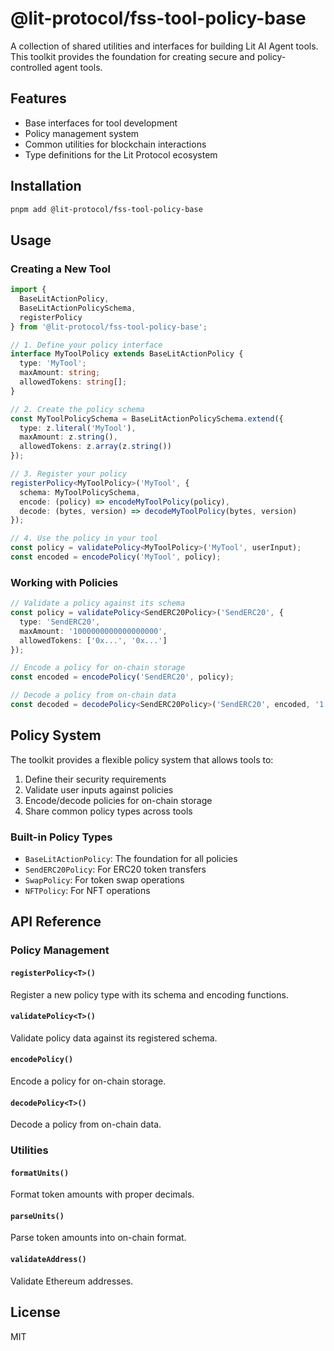 # @lit-protocol/fss-tool-policy-base

A collection of shared utilities and interfaces for building Lit AI Agent tools. This toolkit provides the foundation for creating secure and policy-controlled agent tools.

## Features

- Base interfaces for tool development
- Policy management system
- Common utilities for blockchain interactions
- Type definitions for the Lit Protocol ecosystem

## Installation

```bash
pnpm add @lit-protocol/fss-tool-policy-base
```

## Usage

### Creating a New Tool

```typescript
import { 
  BaseLitActionPolicy,
  BaseLitActionPolicySchema,
  registerPolicy
} from '@lit-protocol/fss-tool-policy-base';

// 1. Define your policy interface
interface MyToolPolicy extends BaseLitActionPolicy {
  type: 'MyTool';
  maxAmount: string;
  allowedTokens: string[];
}

// 2. Create the policy schema
const MyToolPolicySchema = BaseLitActionPolicySchema.extend({
  type: z.literal('MyTool'),
  maxAmount: z.string(),
  allowedTokens: z.array(z.string())
});

// 3. Register your policy
registerPolicy<MyToolPolicy>('MyTool', {
  schema: MyToolPolicySchema,
  encode: (policy) => encodeMyToolPolicy(policy),
  decode: (bytes, version) => decodeMyToolPolicy(bytes, version)
});

// 4. Use the policy in your tool
const policy = validatePolicy<MyToolPolicy>('MyTool', userInput);
const encoded = encodePolicy('MyTool', policy);
```

### Working with Policies

```typescript
// Validate a policy against its schema
const policy = validatePolicy<SendERC20Policy>('SendERC20', {
  type: 'SendERC20',
  maxAmount: '1000000000000000000',
  allowedTokens: ['0x...', '0x...']
});

// Encode a policy for on-chain storage
const encoded = encodePolicy('SendERC20', policy);

// Decode a policy from on-chain data
const decoded = decodePolicy<SendERC20Policy>('SendERC20', encoded, '1.0.0');
```

## Policy System

The toolkit provides a flexible policy system that allows tools to:
1. Define their security requirements
2. Validate user inputs against policies
3. Encode/decode policies for on-chain storage
4. Share common policy types across tools

### Built-in Policy Types

- `BaseLitActionPolicy`: The foundation for all policies
- `SendERC20Policy`: For ERC20 token transfers
- `SwapPolicy`: For token swap operations
- `NFTPolicy`: For NFT operations

## API Reference

### Policy Management

#### `registerPolicy<T>()`
Register a new policy type with its schema and encoding functions.

#### `validatePolicy<T>()`
Validate policy data against its registered schema.

#### `encodePolicy()`
Encode a policy for on-chain storage.

#### `decodePolicy<T>()`
Decode a policy from on-chain data.

### Utilities

#### `formatUnits()`
Format token amounts with proper decimals.

#### `parseUnits()`
Parse token amounts into on-chain format.

#### `validateAddress()`
Validate Ethereum addresses.

## License

MIT
